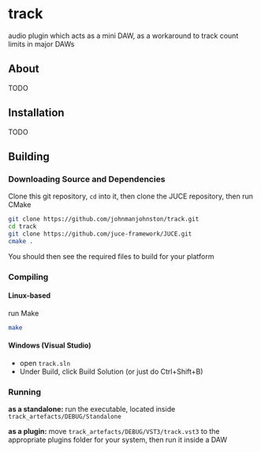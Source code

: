 # track
audio plugin which acts as a mini DAW, as a workaround to track count limits in major DAWs 

## About
TODO

## Installation
TODO

## Building
### Downloading Source and Dependencies
Clone this git repository, `cd` into it, then clone the JUCE repository, then run CMake
```bash
git clone https://github.com/johnmanjohnston/track.git
cd track
git clone https://github.com/juce-framework/JUCE.git
cmake .
```

You should then see the required files to build for your platform

### Compiling
#### Linux-based
run Make
```bash
make
```

#### Windows (Visual Studio)
- open `track.sln`
- Under Build, click Build Solution (or just do Ctrl+Shift+B)

### Running
**as a standalone:** run the executable, located inside `track_artefacts/DEBUG/Standalone`

**as a plugin:** move `track_artefacts/DEBUG/VST3/track.vst3` to the appropriate plugins folder for your system, then run it inside a DAW
